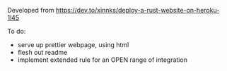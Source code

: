 Developed from https://dev.to/xinnks/deploy-a-rust-website-on-heroku-1l45

To do:
* serve up prettier webpage, using html
* flesh out readme
* implement extended rule for an OPEN range of integration

